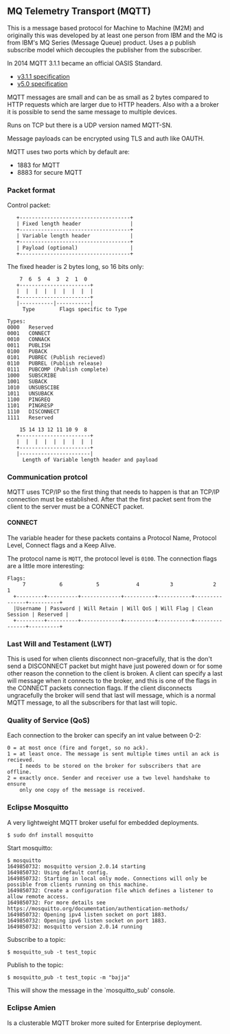 ## MQ Telemetry Transport (MQTT)
This is a message based protocol for Machine to Machine (M2M) and originally
this was developed by at least one person from IBM and the MQ is from IBM's
MQ Series (Message Queue) product. Uses a p publish subscribe model which
decouples the publisher from the subscriber.

In 2014 MQTT 3.1.1 became an official OASIS Standard.
* [v3.1.1 specification][v3]
* [v5.0 specification][v5]

MQTT messages are small and can be as small as 2 bytes compared to HTTP requests
which are larger due to HTTP headers. Also with a a broker it is possible to
send the same message to multiple devices.

Runs on TCP but there is a UDP version named MQTT-SN.

Message payloads can be encrypted using TLS and auth like OAUTH.

MQTT uses two ports which by default are:
* 1883 for MQTT
* 8883 for secure MQTT

### Packet format
Control packet:
```
   +------------------------------------+
   | Fixed length header                |
   +------------------------------------+
   | Variable length header             |
   +------------------------------------+
   | Payload (optional)                 |
   +------------------------------------+
```
The fixed header is 2 bytes long, so 16 bits only:
```
    7  6  5  4  3  2  1  0
   +-----------------------+
   |  |  |  |  |  |  |  |  |
   +-----------------------+
   |-----------|-----------|
     Type        Flags specific to Type

Types:
0000   Reserved
0001   CONNECT
0010   CONNACK
0011   PUBLISH
0100   PUBACK
0101   PUBREC (Publish recieved)
0110   PUBREL (Publish release)
0111   PUBCOMP (Publish complete)
1000   SUBSCRIBE
1001   SUBACK
1010   UNSUBSCIBE
1011   UNSUBACK
1100   PINGREQ
1101   PINGRESP
1110   DISCONNECT
1111   Reserved

    15 14 13 12 11 10 9  8
   +-----------------------+
   |  |  |  |  |  |  |  |  |
   +-----------------------+
   |-----------------------|
     Length of Variable length header and payload
```

### Communication protcol
MQTT uses TCP/IP so the first thing that needs to happen is that an TCP/IP
connection must be established. After that the first packet sent from the client
to the server must be a CONNECT packet.

#### CONNECT
The variable header for these packets contains a Protocol Name, Protocol Level,
Connect flags and a Keep Alive.

The protocol name is `MQTT`, the protocol level is `0100`. The connection flags
are a little more interesting:
```
Flags:
     7           6           5            4          3             2            1
  +---------+----------+-------------+----------+-----------+---------------+----------+
  |Username | Password | Will Retain | Will QoS | Will Flag | Clean Session | Reserved |
  +---------+----------+-------------+----------+-----------+---------------+----------+
```


### Last Will and Testament (LWT)
This is used for when clients disconnect non-gracefully, that is the don't send
a DISCONNECT packet but might have just powered down or for some other reason
the connetion to the client is broken. 
A client can specify a last will message when it connects to the broker, and
this is one of the flags in the CONNECT packets connection flags.
If the client disconnects ungracefully the broker will send that last will
message, which is a normal MQTT message, to all the subscribers for that last
will topic.




### Quality of Service (QoS)
Each connection to the broker can specify an int value between 0-2:
```
0 = at most once (fire and forget, so no ack).
1 = at least once. The message is sent multiple times until an ack is recieved.
    I needs to be stored on the broker for subscribers that are offline.
2 = exactly once. Sender and receiver use a two level handshake to ensure
    only one copy of the message is received.
```


### Eclipse Mosquitto
A very lightweight MQTT broker useful for embedded deployments.
```console
$ sudo dnf install mosquitto
```

Start mosquitto:
```console
$ mosquitto
1649850732: mosquitto version 2.0.14 starting
1649850732: Using default config.
1649850732: Starting in local only mode. Connections will only be possible from clients running on this machine.
1649850732: Create a configuration file which defines a listener to allow remote access.
1649850732: For more details see https://mosquitto.org/documentation/authentication-methods/
1649850732: Opening ipv4 listen socket on port 1883.
1649850732: Opening ipv6 listen socket on port 1883.
1649850732: mosquitto version 2.0.14 running
```

Subscribe to a topic:
```console
$ mosquitto_sub -t test_topic
```
Publish to the topic:
```console
$ mosquitto_pub -t test_topic -m "bajja"
```
This will show the message in the `mosquitto_sub' console.

### Eclipse Amien
Is a clusterable MQTT broker more suited for Enterprise deployment.

[v3]: http://docs.oasis-open.org/mqtt/mqtt/v3.1.1/os/mqtt-v3.1.1-os.html#_Toc398718008
[v5]: https://docs.oasis-open.org/mqtt/mqtt/v5.0/mqtt-v5.0.html
